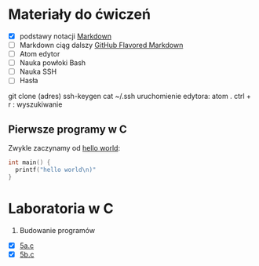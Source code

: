 # Materiały do ćwiczeń

- [x] podstawy notacji [Markdown](https://daringfireball.net/projects/markdown/)
- [ ] Markdown ciąg dalszy [GitHub Flavored Markdown](https://help.github.com/articles/github-flavored-markdown/)
- [ ] Atom edytor
- [ ] Nauka powłoki Bash
- [ ] Nauka SSH
- [ ] Hasła

git clone (adres)
ssh-keygen
cat ~/.ssh
uruchomienie edytora: atom .
ctrl + r : wyszukiwanie

## Pierwsze programy w C

Zwykle zaczynamy od [hello world](/):

```c
int main() {
  printf("hello world\n)"
}
```


# Laboratoria w C

1. Budowanie programów

* [X] [5a.c](01-budowanie_programow/5a.c)
* [X] [5b.c](01_budowanie_programow/5b.c)
